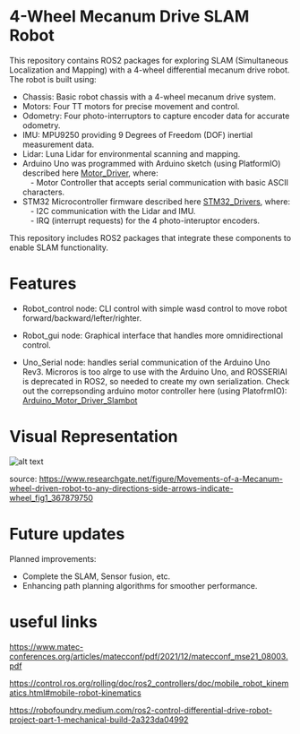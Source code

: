 
# 4-Wheel Mecanum Drive SLAM Robot

This repository contains ROS2 packages for exploring SLAM (Simultaneous Localization and Mapping) with a 4-wheel differential mecanum drive robot. The robot is built using:

* Chassis: Basic robot chassis with a 4-wheel mecanum drive system.
* Motors: Four TT motors for precise movement and control.
* Odometry: Four photo-interruptors to capture encoder data for accurate odometry.
* IMU: MPU9250 providing 9 Degrees of Freedom (DOF) inertial measurement data.
* Lidar: Luna Lidar for environmental scanning and mapping.
* Arduino Uno was programmed with Arduino sketch (using PlatformIO) described here [Motor_Driver](https://github.com/JustASimpleCoder/Ardunio_Motor_Driver_Slambot.git), where:<br />
&emsp;- Motor Controller that accepts serial communication with basic ASCII characters. 
* STM32 Microcontroller firmware described here [STM32_Drivers](https://github.com/JustASimpleCoder/STM32_Sensors_Slambot), where:<br />
&emsp;- I2C communication with the Lidar and IMU.<br />
&emsp;- IRQ (interrupt requests) for the 4 photo-interuptor encoders.<br />


This repository includes ROS2 packages that integrate these components to enable SLAM functionality.

# Features

* Robot_control node: CLI control with simple wasd control to move robot forward/backward/lefter/righter.

* Robot_gui node: Graphical interface that handles more omnidirectional control.

* Uno_Serial node: handles serial communication of the Arduino Uno Rev3. Microros is too alrge to use with the Arduino Uno, and ROSSERIAl is deprecated in ROS2, so needed to create my own serialization. Check out the correpsonding arduino motor controller here (using PlatofrmIO): [Arduino_Motor_Driver_Slambot](https://github.com/JustASimpleCoder/Ardunio_Motor_Driver_Slambot)

# Visual Representation

![alt text](README_Images/MecanumWheelDiagram.png)

source: https://www.researchgate.net/figure/Movements-of-a-Mecanum-wheel-driven-robot-to-any-directions-side-arrows-indicate-wheel_fig1_367879750

# Future updates
Planned improvements:

* Complete the SLAM, Sensor fusion, etc. 
* Enhancing path planning algorithms for smoother performance.



# useful links
https://www.matec-conferences.org/articles/matecconf/pdf/2021/12/matecconf_mse21_08003.pdf

https://control.ros.org/rolling/doc/ros2_controllers/doc/mobile_robot_kinematics.html#mobile-robot-kinematics

https://robofoundry.medium.com/ros2-control-differential-drive-robot-project-part-1-mechanical-build-2a323da04992